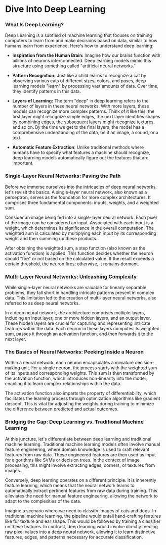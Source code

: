 # Dive Into Deep Learning

### What Is Deep Learning?
Deep Learning is a subfield of machine learning that focuses on training computers to learn from and make decisions based on data, 
similar to how humans learn from experience. Here's how to understand deep learning:

- **Inspiration from the Human Brain:** Imagine how our brains function with billions of neurons interconnected. Deep learning models mimic this structure using something called "artificial neural networks."

- **Pattern Recognition:** Just like a child learns to recognize a cat by observing various cats of different sizes, colors, and poses, deep learning models "learn" by processing vast amounts of data. Over time, they identify patterns in this data.

- **Layers of Learning:** The term "deep" in deep learning refers to the number of layers in these neural networks. With more layers, these models can recognize more complex patterns. Think of it like this: the first layer might recognize simple edges, the next layer identifies shapes by combining edges, the subsequent layers might recognize textures, and so on. By the time we get to the final layers, the model has a comprehensive understanding of the data, be it an image, a sound, or a text.

- **Automatic Feature Extraction:** Unlike traditional methods where humans have to specify what features a machine should recognize, deep learning models automatically figure out the features that are important.


### Single-Layer Neural Networks: Paving the Path
Before we immerse ourselves into the intricacies of deep neural networks, let's revisit the basics. A single-layer neural network, also known as a perceptron, serves as the foundation for more complex architectures. It comprises three fundamental components: inputs, weights, and a weighted sum.

Consider an image being fed into a single-layer neural network. Each pixel of the image can be considered an input. Associated with each input is a weight, which determines its significance in the overall computation. The weighted sum is calculated by multiplying each input by its corresponding weight and then summing up these products.

After obtaining the weighted sum, a step function (also known as the activation function) is applied. This function decides whether the neuron should "fire" or not based on the calculated value. If the result exceeds a certain threshold, the neuron fires; otherwise, it remains dormant.

### Multi-Layer Neural Networks: Unleashing Complexity
While single-layer neural networks are valuable for linearly separable problems, they fall short in handling intricate patterns present in complex data. This limitation led to the creation of multi-layer neural networks, also referred to as deep neural networks.

In a deep neural network, the architecture comprises multiple layers, including an input layer, one or more hidden layers, and an output layer. These hidden layers are crucial for capturing and representing intricate features within the data. Each neuron in these layers computes its weighted sum, passes it through an activation function, and then forwards it to the next layer.

### The Basics of Neural Networks: Peeking Inside a Neuron
Within a neural network, each neuron encapsulates a miniature decision-making unit. For a single neuron, the process starts with the weighted sum of its inputs and corresponding weights. This sum is then transformed by the activation function, which introduces non-linearity into the model, enabling it to learn complex relationships within the data.

The activation function also imparts the property of differentiability, which facilitates the learning process through optimization algorithms like gradient descent. This is vital for adjusting the weights during training to minimize the difference between predicted and actual outcomes.

### Bridging the Gap: Deep Learning vs. Traditional Machine Learning
At this juncture, let's differentiate between deep learning and traditional machine learning. Traditional machine learning models often involve manual feature engineering, where domain knowledge is used to craft relevant features from raw data. These engineered features are then used as input for algorithms like SVMs or decision trees. In the context of image processing, this might involve extracting edges, corners, or textures from images.

Conversely, deep learning operates on a different principle. It is inherently feature learning, which means that the neural network learns to automatically extract pertinent features from raw data during training. This alleviates the need for manual feature engineering, allowing the network to adapt to the complexities of the data.

Imagine a scenario where we need to classify images of cats and dogs. In traditional machine learning, the pipeline would entail hand-crafting features like fur texture and ear shape. This would be followed by training a classifier on these features. In contrast, deep learning would involve directly feeding raw pixel values into a deep neural network, allowing it to learn distinctive features, edges, and patterns necessary for accurate classification.
